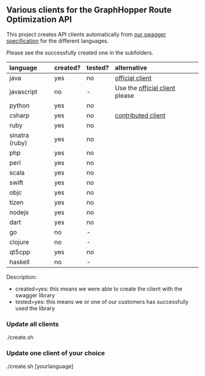 ## Various clients for the GraphHopper Route Optimization API

This project creates API clients automatically from [our swagger specification](https://graphhopper.com/api/1/vrp/swagger.json) for the different languages.

Please see the successfully created one in the subfolders.

language  |  created?| tested?| alternative
:---------|:---------|:-------|:------------
java      |  yes     | no     | [official client](https://github.com/graphhopper/directions-api-java-client)
javascript|  no      | -      | Use the [official client](https://github.com/graphhopper/directions-api-js-client) please
python    |  yes     | no     |
csharp    |  yes     | no     | [contributed client](https://github.com/Schuby80/WpfGraphHopper)
ruby      |  yes     | no     |
sinatra (ruby)| yes  | no     |
php       |  yes     | no     |
perl      |  yes     | no     |
scala     |  yes     | no     |
swift     |  yes     | no     |
objc      |  yes     | no     |
tizen     |  yes     | no     |
nodejs    |  yes     | no     |
dart      |  yes     | no     |
go        |  no      | -      |
clojure   |  no      | -      |
qt5cpp    |  yes     | no     |
haskell   |  no      | -      |

Description:

 * created=yes: this means we were able to create the client with the swagger library
 * tested=yes: this means we or one of our customers has successfully used the library

### Update all clients

./create.sh

### Update one client of your choice

./create.sh [yourlanguage]